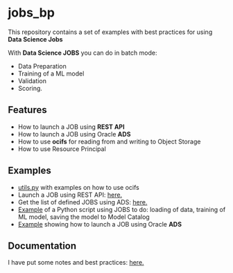 # jobs_bp
This repository contains a set of examples with best practices for using **Data Science Jobs**

With **Data Science JOBS** you can do in batch mode: 
* Data Preparation
* Training of a ML model
* Validation
* Scoring.

## Features
* How to launch a JOB using **REST API**
* How to launch a JOB using Oracle **ADS**
* How to use **ocifs** for reading from and writing to Object Storage
* How to use Resource Principal

## Examples
* [utils.py](./utils.py) with examples on how to use ocifs
* Launch a JOB using REST API: [here.](./test_invoke_job_run.ipynb)
* Get the list of defined JOBS using ADS: [here.](./test_jobs_ads.ipynb)
* [Example](./test30.py) of a Python script using JOBS to do: loading of data, training of ML model, saving the model to Model Catalog
* [Example](./run_job_using_ads.ipynb) showing how to launch a JOB using Oracle **ADS**

## Documentation
I have put some notes and best practices: [here.](./bp.md)

